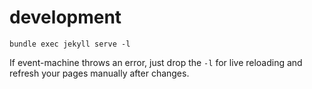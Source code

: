 # development

`bundle exec jekyll serve -l`

If event-machine throws an error, just drop the `-l` for live reloading and
refresh your pages manually after changes.
